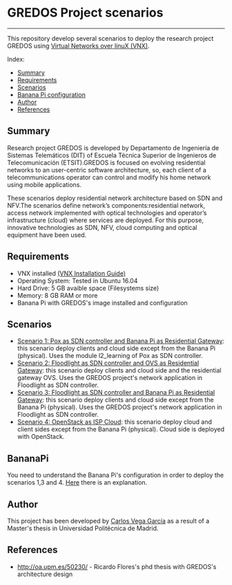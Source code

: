 # GREDOS Project scenarios
***

This repository develop several scenarios to deploy the research project GREDOS using [Virtual Networks over linuX (VNX)](http://www.dit.upm.es/~vnx/).

Index:
- [Summary](https://github.com/carlosv5/GREDOS#summary)
- [Requirements](https://github.com/carlosv5/GREDOS#requirements)
- [Scenarios](https://github.com/carlosv5/GREDOS#scenarios)
- [Banana Pi configuration](https://github.com/carlosv5/GREDOS#BananaPi)
- [Author](https://github.com/carlosv5/GREDOS#author)
- [References](https://github.com/carlosv5/GREDOS#references)


## Summary
Research project GREDOS is developed by Departamento de Ingeniería de Sistemas Telemáticos (DIT) of Escuela Técnica Superior de Ingenieros de Telecomunicación (ETSIT).GREDOS is focused on evolving residential networks to an user-centric software architecture, so, each client of a telecommunications operator can control and modify his home network using mobile applications.

These scenarios deploy residential network architecture based on SDN and NFV.The scenarios define network’s components:residential network, access network implemented with optical technologies and operator’s infrastructure (cloud) where services are deployed. For this purpose, innovative technologies as SDN, NFV, cloud computing and optical equipment have been used.

## Requirements

 - VNX installed [(VNX Installation Guide)](http://web.dit.upm.es/vnxwiki/index.php/Vnx-install)
 - Operating System: Tested in Ubuntu 16.04
 - Hard Drive: 5 GB avaible space (Filesystems size)
 - Memory: 8 GB RAM or more
 - Banana Pi with GREDOS's image installed and configuration
 
 ## Scenarios
  - [Scenario 1: Pox as SDN controller and Banana Pi as Residential Gateway](https://github.com/carlosv5/GREDOS/wiki/pox_scenario): this scenario deploy clients and cloud side except from the Banana Pi (physical). Uses the module l2_learning of Pox as SDN controller.
   - [Scenario 2: Floodlight as SDN controller and OVS as Residential Gateway](https://github.com/carlosv5/GREDOS/wiki/floodlight_all_virtual_scenario): this scenario deploy clients and cloud side and the residential gateway OVS. Uses the GREDOS project's network application in Floodlight as SDN controller.
   - [Scenario 3: Floodlight as SDN controller and Banana Pi as Residential Gateway](https://github.com/carlosv5/GREDOS/wiki/floodlight_scenario): this scenario deploy clients and cloud side except from the Banana Pi (physical). Uses the GREDOS project's network application in Floodlight as SDN controller.      
 - [Scenario 4: OpenStack as ISP Cloud](https://github.com/carlosv5/GREDOS/wiki/openstack_gredos): this scenario deploy cloud and client sides except from the Banana Pi (physical). Cloud side is deployed with OpenStack.
 
 ## BananaPi
You need to understand the Banana Pi's configuration in order to deploy the scenarios 1,3 and 4. [Here](https://github.com/carlosv5/GREDOS/wiki/BananaPi) there is an explanation.
 
## Author

This project has been developed by [Carlos Vega García](https://es.linkedin.com/in/carlos-vega-garc%C3%ADa-449795150) as a result of a Master's thesis in Universidad Politécnica de Madrid.

## References
* http://oa.upm.es/50230/ - Ricardo Flores's phd thesis with GREDOS's architecture design

